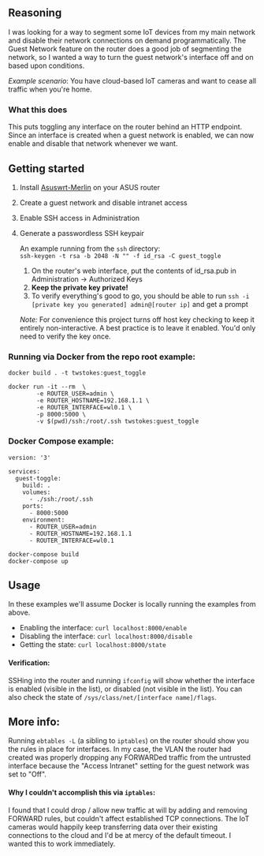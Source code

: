 ## Reasoning
I was looking for a way to segment some IoT devices from my main network and disable their network connections on demand programmatically. The Guest Network feature on the router does a good job of segmenting the network, so I wanted a way to turn the guest network's interface off and on based upon conditions.

_Example scenario_: You have cloud-based IoT cameras and want to cease all traffic when you're home.

### What this does

This puts toggling any interface on the router behind an HTTP endpoint. Since an interface is created when a guest network is enabled, we can now enable and disable that network whenever we want.

## Getting started

1. Install [Asuswrt-Merlin](https://asuswrt.lostrealm.ca/) on your ASUS router
2. Create a guest network and disable intranet access
3. Enable SSH access in Administration
4. Generate a passwordless SSH keypair  
	
   An example running from the `ssh` directory:  
   `ssh-keygen -t rsa -b 2048 -N "" -f id_rsa -C guest_toggle`

   1. On the router's web interface, put the contents of id_rsa.pub in Administration -> Authorized Keys
   2. 	**Keep the private key private!**
   3. To verify everything's good to go, you should be able to run `ssh -i [private key you generated] admin@[router ip]` and get a prompt

   _Note:_ For convenience this project turns off host key checking to keep it entirely non-interactive. A best practice is to leave it enabled. You'd only need to verify the key once.


### Running via Docker from the repo root example:

```
docker build . -t twstokes:guest_toggle

docker run -it --rm  \
		-e ROUTER_USER=admin \
		-e ROUTER_HOSTNAME=192.168.1.1 \
		-e ROUTER_INTERFACE=wl0.1 \
		-p 8000:5000 \
		-v $(pwd)/ssh:/root/.ssh twstokes:guest_toggle
```

### Docker Compose example:

```
version: '3'

services:
  guest-toggle:
    build: .
    volumes:
      - ./ssh:/root/.ssh
    ports:
      - 8000:5000
    environment:
      - ROUTER_USER=admin
      - ROUTER_HOSTNAME=192.168.1.1
      - ROUTER_INTERFACE=wl0.1
```

`docker-compose build`  
`docker-compose up`

## Usage

In these examples we'll assume Docker is locally running the examples from above.

- Enabling the interface: `curl localhost:8000/enable`  
- Disabling the interface: `curl localhost:8000/disable`  
- Getting the state: `curl localhost:8000/state`

  
#### Verification:

SSHing into the router and running `ifconfig` will show whether the interface is enabled (visible in the list), or disabled (not visible in the list). You can also check the state of `/sys/class/net/[interface name]/flags`.

## More info:

Running `ebtables -L` (a sibling to `iptables`) on the router should show you the rules in place for interfaces. In my case, the VLAN the router had created was properly dropping any FORWARDed traffic from the untrusted interface because the "Access Intranet" setting for the guest network was set to "Off".

#### Why I couldn't accomplish this via `iptables`:  

I found that I could drop / allow new traffic at will by adding and removing FORWARD rules, but couldn't affect established TCP connections. The IoT cameras would happily keep transferring data over their existing connections to the cloud and I'd be at mercy of the default timeout. I wanted this to work immediately.
